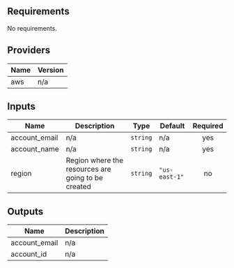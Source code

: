 ## Requirements

No requirements.

## Providers

| Name | Version |
|------|---------|
| aws | n/a |

## Inputs

| Name | Description | Type | Default | Required |
|------|-------------|------|---------|:--------:|
| account\_email | n/a | `string` | n/a | yes |
| account\_name | n/a | `string` | n/a | yes |
| region | Region where the resources are going to be created | `string` | `"us-east-1"` | no |

## Outputs

| Name | Description |
|------|-------------|
| account\_email | n/a |
| account\_id | n/a |


